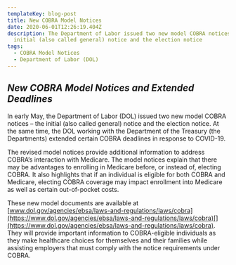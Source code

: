 ```yaml
---
templateKey: blog-post
title: New COBRA Model Notices
date: 2020-06-01T12:26:19.404Z
description: The Department of Labor issued two new model COBRA notices – the
  initial (also called general) notice and the election notice
tags:
  - COBRA Model Notices
  - Department of Labor (DOL)
---
```

## ***New COBRA Model Notices and Extended Deadlines***

In early May, the Department of Labor (DOL) issued two new model COBRA notices – the initial (also called general) notice and the election notice. At the same time, the DOL working with the Department of the Treasury (the Departments) extended certain COBRA deadlines in response to COVID-19.

The revised model notices provide additional information to address COBRA’s interaction with Medicare. The model notices explain that there may be advantages to enrolling in Medicare before, or instead of, electing COBRA. It also highlights that if an individual is eligible for both COBRA and Medicare, electing COBRA coverage may impact enrollment into Medicare as well as certain out-of-pocket costs.

These new model documents are available at [www.dol.gov/agencies/ebsa/laws-and-regulations/laws/cobra](https://www.dol.gov/agencies/ebsa/laws-and-regulations/laws/cobra)[](https://www.dol.gov/agencies/ebsa/laws-and-regulations/laws/cobra). They will provide important information to COBRA-eligible individuals as they make healthcare choices for themselves and their families while assisting employers that must comply with the notice requirements under COBRA.